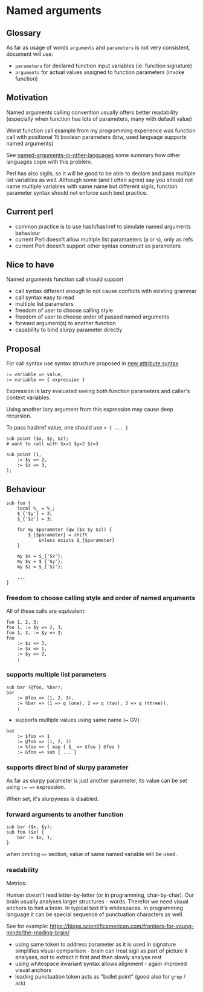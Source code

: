 
# Named arguments

## Glossary

As far as usage of words `arguments` and `parameters` is not very consistent,
document will use:

- `parameters` for declared function input variables (ie: function signature)
- `arguments` for actual values assigned to function parameters (invoke function)

## Motivation

Named arguments calling convention usually offers better readability
(especially when function has lots of parameters, many with default value)

Worst function call example from my programming experience was function call
with positional 15 boolean parameters (btw, used language supports named arguments)

See [named-arguments-in-other-languages](named-arguments-in-other-languages.md)
some summary how other languages cope with this problem.

Perl has also sigils, so it will be good to be able to declare and pass
multiple list variables as well. Although some (and I often agree) say
you should not name multiple variables with same name but different sigils,
function parameter syntax should not enforce such best practice.

## Current perl

- common practice is to use hash/hashref to simulate named arguments behaviour
- current Perl doesn't allow multiple list paramaeters (`@` or `%`), only as refs
- current Perl doesn't support other syntax construct as parameters

## Nice to have

Named arguments function call should support

- call syntax different enough to not cause conflicts with existing grammar
- call syntax easy to read
- multiple list parameters
- freedom of user to choose calling style
- freedom of user to choose order of passed named arguments
- forward argument(s) to another function
- capability to bind slurpy parameter directly

## Proposal

For call syntax use syntax structure proposed in
[new attribute syntax](../../new-attribute-syntax/idea-new-attribute-syntax.md)

```
:= variable => value,
:= variable => { expression }
```

Expression is lazy evaluated seeing both function parameters and caller's
context variables.

Using another lazy argument from this expression may cause deep recursion.

To pass hashref value, one should use `+ { ... }`

```
sub point ($x, $y, $z);
# want to call with $x=1 $y=2 $z=3

sub point (1,
    := $y => 2,
    := $z => 3,
);
```

## Behaviour

```
sub foo {
    local %_ = %_;
    $_{'$y'} = 2;
    $_{'$z'} = 3;

    for my $parameter (qw ($x $y $z)) {
        $_{$parameter} = shift
            unless exists $_{$parameter}
    }

    my $x = $_{'$x'};
    my $y = $_{'$y'};
    my $z = $_{'$z'};

    ...
}
```

### freedom to choose calling style and order of named arguments

All of these calls are equivalent:
```
foo 1, 2, 3;
foo 1, := $y => 2, 3;
foo 1, 3, := $y => 2;
foo
    := $z => 3,
    := $x => 1,
    := $y => 2,
    ;
```

### supports multiple list parameters
```
sub bar (@foo, %bar);
bar
    := @foo => (1, 2, 3),
    := %bar => (1 => q (one), 2 => q (two), 3 => q (three)),
    ;
```

- supports multiple values using same name (~ GV)
```
baz
    := $foo => 1
    := @foo => (1, 2, 3)
    := %foo => { map { $_ => $foo } @foo }
    := &foo => sub { ... }
```

### supports direct bind of slurpy parameter

As far as slurpy parameter is just another parameter, its value
can be set using `:= =>` expression.

When set, it's slurpyness is disabled.

### forward arguments to another function
```
sub bar ($x, $y);
sub foo ($x) {
    bar := $x, 1;
}
```

when omiting `=>` section, value of same named variable will be used.

### readability

Metrics:

Human doesn't read letter-by-letter (or in programming, char-by-char).
Our brain usually analyses larger structures - words.
Therefor we need visual anchors to hint a brain. In typical text it's
whitespaces. In programming language it can be special sequence of
punctuation characters as well.

See for example: https://blogs.scientificamerican.com/frontiers-for-young-minds/the-reading-brain/

- using same token to address parameter as it is used in signature
  simplifies visual comparison - brain can treat sigil as part of picture
  it analyses, not to extract it first and then slowly analyse rest
- using whitespace invariant syntax allows alignment - again improved
  visual anchors
- leading punctuation token acts as "bullet point" (good also for `grep` / `ack`)

